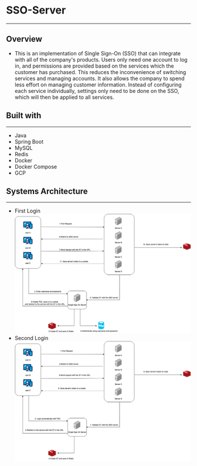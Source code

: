 # SSO-Server
---
## Overview
- This is an implementation of Single Sign-On (SSO) that can integrate with all of the company's products. Users only need one account to log in, and permissions are provided based on the services which the customer has purchased. This reduces the inconvenience of switching services and managing accounts. It also allows the company to spend less effort on managing customer information. Instead of configuring each service individually, settings only need to be done on the SSO, which will then be applied to all services.

## Built with
---
- Java
- Spring Boot
- MySQL
- Redis
- Docker
- Docker Compose
- GCP

## Systems Architecture
---
- First Login
![image](https://github.com/cwma1219/SSO-Server/blob/main/png/SSO-%E9%A6%96%E6%AC%A1%E7%99%BB%E5%85%A5.png)
- Second Login
![image](https://github.com/cwma1219/SSO-Server/blob/main/png/SSO-%E5%B7%B2%E7%99%BB%E5%85%A5%E9%81%8E.png)
